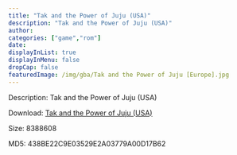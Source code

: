 ```yaml
---
title: "Tak and the Power of Juju (USA)"
description: "Tak and the Power of Juju (USA)"
author: 
categories: ["game","rom"]
date: 
displayInList: true
displayInMenu: false
dropCap: false
featuredImage: /img/gba/Tak and the Power of Juju [Europe].jpg
---
```


Description: Tak and the Power of Juju (USA)

Download: <a style="text-decoration:underline;" href="https://mega.nz/#!bS42GA7a!TS0MggHRczo9P5BYjWHUrVw0JV1PHBlzj1xVcB4A9Jo" target = "_blank" rel = "nofollow" > Tak and the Power of Juju (USA)</a>

Size: 8388608

MD5: 438BE22C9E03529E2A03779A00D17B62

